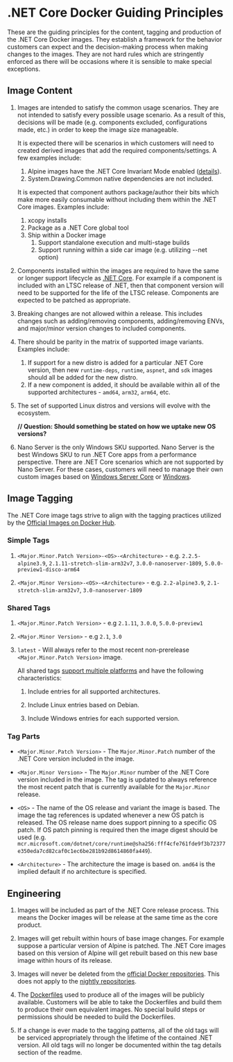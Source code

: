# .NET Core Docker Guiding Principles

These are the guiding principles for the content, tagging and production of the .NET Core Docker images.  They establish a framework for the behavior customers can expect and the decision-making process when making changes to the images.  They are not hard rules which are stringently enforced as there will be occasions where it is sensible to make special exceptions.

## Image Content

1. Images are intended to satisfy the common usage scenarios.  They are not intended to satisfy every possible usage scenario.  As a result of this, decisions will be made (e.g. components excluded, configurations made, etc.) in order to keep the image size manageable.

    It is expected there will be scenarios in which customers will need to created derived images that add the required components/settings. A few examples include:

    1. Alpine images have the .NET Core Invariant Mode enabled ([details](https://github.com/dotnet/dotnet-docker/issues/371)).
    1. System.Drawing.Common native dependencies are not included.

    It is expected that component authors package/author their bits which make more easily consumable without including them within the .NET Core images.  Examples include:

    1. xcopy installs
    1. Package as a .NET Core global tool
    1. Ship within a Docker image
        1. Support standalone execution and multi-stage builds
        1. Support running within a side car image (e.g. utilizing --net option)

1. Components installed within the images are required to have the same or longer support lifecycle as [.NET Core](https://dotnet.microsoft.com/platform/support/policy/dotnet-core).  For example if a component is included with an LTSC release of .NET, then that component version will need to be supported for the life of the LTSC release.  Components are expected to be patched as appropriate.

1. Breaking changes are not allowed within a release.  This includes changes such as adding/removing components, adding/removing ENVs, and major/minor version changes to included components.

1. There should be parity in the matrix of supported image variants.  Examples include:
    1. If support for a new distro is added for a particular .NET Core version, then new `runtime-deps`, `runtime`, `aspnet`, and `sdk` images should all be added for the new distro.
    1. If a new component is added, it should be available within all of the supported architectures - `amd64`, `arm32`, `arm64`, etc.

1. The set of supported Linux distros and versions will evolve with the ecosystem.

    **// Question: Should something be stated on how we uptake new OS versions?**

1. Nano Server is the only Windows SKU supported.  Nano Server is the best Windows SKU to run .NET Core apps from a performance perspective.  There are .NET Core scenarios which are not supported by Nano Server.  For these cases, customers will need to manage their own custom images based on [Windows Server Core](https://hub.docker.com/_/microsoft-windows-servercore) or [ Windows](https://hub.docker.com/_/microsoft-windows).

## Image Tagging

The .NET Core image tags strive to align with the tagging practices utilized by the [Official Images on Docker Hub](https://hub.docker.com/search?q=&type=image&image_filter=official).

### Simple Tags

1. `<Major.Minor.Patch Version>-<OS>-<Architecture>` - e.g. `2.2.5-alpine3.9`, `2.1.11-stretch-slim-arm32v7`, `3.0.0-nanoserver-1809`, `5.0.0-preview1-disco-arm64`

1. `<Major.Minor Version>-<OS>-<Architecture>` - e.g. `2.2-alpine3.9`, `2.1-stretch-slim-arm32v7`, `3.0-nanoserver-1809`

### Shared Tags

1. `<Major.Minor.Patch Version>` - e.g `2.1.11`, `3.0.0`, `5.0.0-preview1`
1. `<Major.Minor Version>` - e.g `2.1`, `3.0`
1. `latest` - Will always refer to the most recent non-prerelease `<Major.Minor.Patch Version>` image.

    All shared tags [support multiple platforms](https://blog.docker.com/2017/09/docker-official-images-now-multi-platform/) and have the following characteristics:

    1. Include entries for all supported architectures.

    1. Include Linux entries based on Debian.

    1. Include Windows entries for each supported version.

### Tag Parts

* `<Major.Minor.Patch Version>` - The `Major.Minor.Patch` number of the .NET Core version included in the image.

* `<Major.Minor Version>` - The `Major.Minor` number of the .NET Core version included in the image.  The tag is updated to always reference the most recent patch that is currently available for the `Major.Minor` release.

* `<OS>` - The name of the OS release and variant the image is based.  The image the tag references is updated whenever a new OS patch is released.  The OS release name does support pinning to a specific OS patch.  If OS patch pinning is required then the image digest should be used (e.g. `mcr.microsoft.com/dotnet/core/runtime@sha256:fff4cfe761fde9f3b72377e350eda7cd82caf0c1ec6be281b92d8614860fa449`).

* `<Architecture>` - The architecture the image is based on.  `amd64` is the implied default if no architecture is specified.

## Engineering

1. Images will be included as part of the .NET Core release process.  This means the Docker images will be release at the same time as the core product.

1. Images will get rebuilt within hours of base image changes. For example suppose a particular version of Alpine is patched.  The .NET Core images based on this version of Alpine will get rebuilt based on this new base image within hours of its release.

1. Images will never be deleted from the [official Docker repositories](https://hub.docker.com/_/microsoft-dotnet-core/). This does not apply to the [nightly repositories](https://hub.docker.com/_/microsoft-dotnet-core-nightly).

1. The [Dockerfiles](https://github.com/dotnet/dotnet-docker/search?q=filename%3ADockerfile) used to produce all of the images will be publicly available. Customers will be able to take the Dockerfiles and build them to produce their own equivalent images.  No special build steps or permissions should be needed to build the Dockerfiles.

1. If a change is ever made to the tagging patterns, all of the old tags will be serviced appropriately through the lifetime of the contained .NET version.  All old tags will no longer be documented within the tag details section of the readme.
